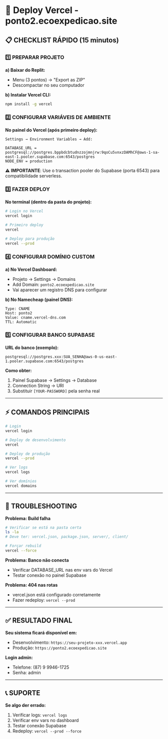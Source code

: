 # 🚀 Deploy Vercel - ponto2.ecoexpedicao.site

## 📋 CHECKLIST RÁPIDO (15 minutos)

### 1️⃣ PREPARAR PROJETO

**a) Baixar do Replit:**
- Menu (3 pontos) → "Export as ZIP"
- Descompactar no seu computador

**b) Instalar Vercel CLI:**
```bash
npm install -g vercel
```

### 2️⃣ CONFIGURAR VARIÁVEIS DE AMBIENTE

**No painel do Vercel (após primeiro deploy):**
```
Settings → Environment Variables → Add:

DATABASE_URL = postgresql://postgres.bppbdcbtudnzzojmnjrw:9qoCu5vnxzDAMhCF@aws-1-sa-east-1.pooler.supabase.com:6543/postgres
NODE_ENV = production
```

⚠️ **IMPORTANTE**: Use o transaction pooler do Supabase (porta 6543) para compatibilidade serverless.

### 3️⃣ FAZER DEPLOY

**No terminal (dentro da pasta do projeto):**
```bash
# Login no Vercel
vercel login

# Primeiro deploy
vercel

# Deploy para produção
vercel --prod
```

### 4️⃣ CONFIGURAR DOMÍNIO CUSTOM

**a) No Vercel Dashboard:**
- Projeto → Settings → Domains
- Add Domain: `ponto2.ecoexpedicao.site`
- Vai aparecer um registro DNS para configurar

**b) No Namecheap (painel DNS):**
```
Type: CNAME
Host: ponto2
Value: cname.vercel-dns.com
TTL: Automatic
```

### 5️⃣ CONFIGURAR BANCO SUPABASE

**URL do banco (exemplo):**
```
postgresql://postgres.xxx:SUA_SENHA@aws-0-us-east-1.pooler.supabase.com:6543/postgres
```

**Como obter:**
1. Painel Supabase → Settings → Database
2. Connection String → URI
3. Substituir `[YOUR-PASSWORD]` pela senha real

---

## ⚡ COMANDOS PRINCIPAIS

```bash
# Login
vercel login

# Deploy de desenvolvimento
vercel

# Deploy de produção
vercel --prod

# Ver logs
vercel logs

# Ver domínios
vercel domains
```

---

## 🔧 TROUBLESHOOTING

**Problema: Build falha**
```bash
# Verificar se está na pasta certa
ls -la
# Deve ter: vercel.json, package.json, server/, client/

# Forçar rebuild
vercel --force
```

**Problema: Banco não conecta**
- Verificar DATABASE_URL nas env vars do Vercel
- Testar conexão no painel Supabase

**Problema: 404 nas rotas**
- vercel.json está configurado corretamente
- Fazer redeploy: `vercel --prod`

---

## ✅ RESULTADO FINAL

**Seu sistema ficará disponível em:**
- Desenvolvimento: `https://seu-projeto-xxx.vercel.app`
- Produção: `https://ponto2.ecoexpedicao.site`

**Login admin:**
- Telefone: (87) 9 9946-1725
- Senha: admin

---

## 📞 SUPORTE

**Se algo der errado:**
1. Verificar logs: `vercel logs`
2. Verificar env vars no dashboard
3. Testar conexão Supabase
4. Redeploy: `vercel --prod --force`
